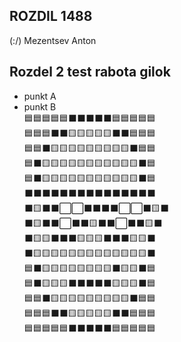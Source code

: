 ## ROZDIL 1488
(:\/)
Mezentsev Anton 
## Rozdel 2 test rabota gilok
*   punkt A
*   punkt B  
🟦🟦🟦🟦🟦⬛⬛⬛⬛⬛🟦🟦🟦🟦🟦  
🟦🟦🟦⬛⬛🟨🟨🟨🟨🟨⬛⬛🟦🟦🟦  
🟦🟦⬛🟨🟨🟨🟨🟨🟨🟨🟨🟨⬛🟦🟦  
🟦⬛🟨🟨🟨🟨🟨🟨🟨🟨🟨🟨🟨⬛🟦  
🟦⬛🟨🟨🟨🟨🟨🟨🟨🟨🟨🟨🟨⬛🟦  
⬛⬛⬛⬛⬛⬛⬛⬛⬛⬛⬛⬛⬛⬛⬛  
⬛🟨⬛⬛⬜⬜⬛⬛⬛⬛⬜⬜⬛🟨⬛  
⬛🟨⬛⬛⬜⬛⬛🟨⬛⬛⬜⬛⬛🟨⬛  
⬛🟨🟨⬛⬛⬛🟨🟨🟨⬛⬛⬛🟨🟨⬛  
⬛🟨🟨🟨🟨🟨🟨🟨🟨🟨🟨🟨🟨🟨⬛  
🟦⬛🟨🟨🟨🟨🟨🟨🟨🟨⬛🟨🟨⬛🟦  
🟦⬛🟨🟨🟨⬛⬛⬛⬛⬛🟨🟨🟨⬛🟦  
🟦🟦⬛🟨🟨🟨🟨🟨🟨🟨🟨🟨⬛🟦🟦  
🟦🟦🟦⬛⬛🟨🟨🟨🟨🟨⬛⬛🟦🟦🟦  
🟦🟦🟦🟦🟦⬛⬛⬛⬛⬛🟦🟦🟦🟦🟦  